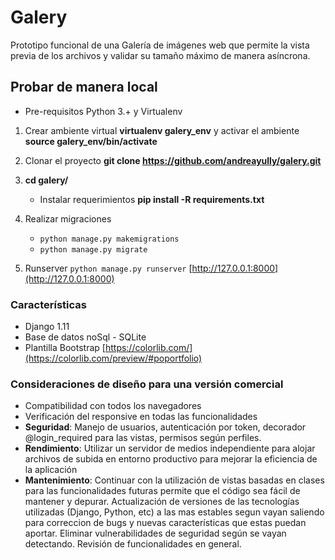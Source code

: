 # Galery

Prototipo funcional de una Galería de imágenes web que permite la vista previa de los archivos y validar su tamaño máximo de manera asíncrona.

## Probar de manera local
  * Pre-requisitos Python 3.+ y Virtualenv

  1. Crear ambiente virtual **virtualenv galery_env** y activar el ambiente **source galery_env/bin/activate**
  2. Clonar el proyecto **git clone https://github.com/andreayully/galery.git**
  3. **cd galery/**

      - Instalar requerimientos **pip install -R requirements.txt**
  4. Realizar migraciones
      - ``` python manage.py makemigrations ```
      - ``` python manage.py migrate ```

  5. Runserver ``` python manage.py runserver ``` [http://127.0.0.1:8000](http://127.0.0.1:8000)

### Características
- Django 1.11
- Base de datos noSql - SQLite
- Plantilla Bootstrap [https://colorlib.com/](https://colorlib.com/preview/#poportfolio)

### Consideraciones de diseño para una versión comercial
- Compatibilidad con todos los navegadores
- Verificación del responsive en todas las funcionalidades
- **Seguridad**: Manejo de usuarios, autenticación por token, decorador @login_required para las vistas, permisos según perfiles.
- **Rendimiento**: Utilizar un servidor de medios independiente para alojar archivos de subida en entorno productivo para mejorar la eficiencia de la aplicación
- **Mantenimiento**: Continuar con la utilización de vistas basadas en clases para las funcionalidades futuras permite que el código sea fácil de mantener y depurar. Actualización de versiones de las tecnologías utilizadas (Django, Python, etc) a las mas estables segun vayan saliendo para correccion de bugs y nuevas características que estas puedan aportar. Eliminar vulnerabilidades de seguridad según se vayan detectando. Revisión de funcionalidades en general.
